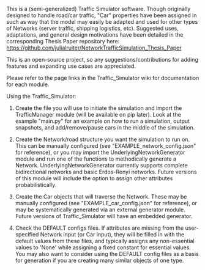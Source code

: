 This is a (semi-generalized) Traffic Simulator software.  Though originally designed to handle road/car traffic, "Car" properties have been assigned in such as way that the model may easily be adapted and used for other types of Networks (server traffic, shipping logistics, etc).
Suggested uses, adaptations, and general design motivations have been detailed in the corresponding Thesis Paper repository here:  https://github.com/julialruiter/NetworkTrafficSimulation_Thesis_Paper

This is an open-source project, so any suggestions/contributions for adding features and expanding use cases are appreciated.

Please refer to the page links in the Traffic_Simulator wiki for documentation for each module.

Using the Traffic_Simulator:

1) Create the file you will use to initiate the simulation and import the TrafficManager module (will be available on pip later).  Look at the example "main.py" for an example on how to run a simulation, output snapshots, and add/remove/pause cars in the middle of the simulation.

2) Create the Network/road structure you want the simulation to run on.  This can be manually configured (see "EXAMPLE_network_config.json" for reference), or you may import the UnderlyingNetworkGenerator module and run one of the functions to methodically generate a Network.  UnderlyingNetworkGenerator  currently supports complete bidirectional networks and basic Erdos-Renyi networks.  Future versions of this module will include the option to assign other attributes probabilistically.

3)  Create the Car objects that will traverse the Network.  These may be manually configured (see "EXAMPLE_car_config.json" for reference), or may be systematically generated via an external generator module.  Future versions of Traffic_Simulator will have an embedded generator.

4)  Check the DEFAULT configs files.  If attributes are missing from the user-specified Network input (or Car input), they will be filled in with the default values from these files, and typically assigns any non-essential values to 'None' while assigning a fixed constant for essential values.  You may also want to consider using the DEFAULT config files as a basis for generation if you are creating many similar objects of one type.


